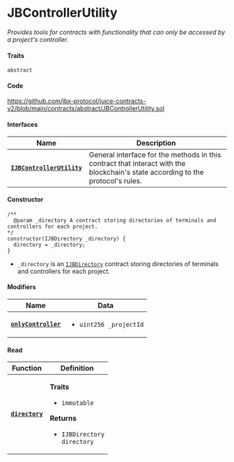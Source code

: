 # JBControllerUtility

_Provides tools for contracts with functionality that can only be accessed by a project's controller._

#### Traits

`abstract`

#### Code 

https://github.com/jbx-protocol/juice-contracts-v2/blob/main/contracts/abstract/JBControllerUtility.sol

#### Interfaces

| Name                                                                      | Description                                                                                                                              |
| ------------------------------------------------------------------------- | ---------------------------------------------------------------------------------------------------------------------------------------- |
| [**`IJBControllerUtility`**](/dev/deprecated/v2/interfaces/ijbcontrollerutility.md) | General interface for the methods in this contract that interact with the blockchain's state according to the protocol's rules. |

#### Constructor

```
/** 
  @param _directory A contract storing directories of terminals and controllers for each project.
*/
constructor(IJBDirectory _directory) {
  directory = _directory;
}
```

* `_directory` is an [`IJBDirectory`](/dev/deprecated/v2/interfaces/ijbdirectory.md) contract storing directories of terminals and controllers for each project.

#### Modifiers

| Name                                                                                      | Data                                                                                                                                                                   |
| ----------------------------------------------------------------------------------------- | ---------------------------------------------------------------------------------------------------------------------------------------------------------------------- |
| [**`onlyController`**](/dev/deprecated/v2/contracts/or-abstract/jbcontrollerutility/modifiers/onlycontroller.md)                                 | <ul><li><code>uint256 _projectId</code></li></ul>                                               |

#### Read

| Function                                   | Definition                                                                                                                                                                                                  |
| ------------------------------------------ | ----------------------------------------------------------------------------------------------------------------------------------------------------------------------------------------------------------- |
| [**`directory`**](/dev/deprecated/v2/contracts/or-abstract/jbcontrollerutility/properties/directory.md) | <p><strong>Traits</strong></p><ul><li><code>immutable</code></li></ul><p><strong>Returns</strong></p><ul><li><code>IJBDirectory directory</code></li></ul> |

